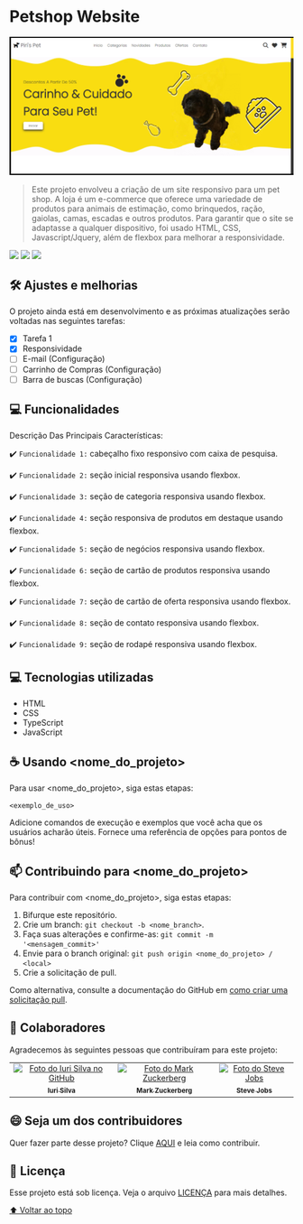 # Petshop Website

<!---Esses são exemplos. Veja https://shields.io para outras pessoas ou para personalizar este conjunto de escudos. Você pode querer incluir dependências, status do projeto e informações de licença aqui--->


<img src="/assets/folder.png" alt="Piri's Pet Main Page">


> Este projeto envolveu a criação de um site responsivo para um pet shop. A loja é um e-commerce que oferece uma variedade de produtos para animais de estimação, como brinquedos, ração, gaiolas, camas, escadas e outros produtos. Para garantir que o site se adaptasse a qualquer dispositivo, foi usado HTML, CSS, Javascript/Jquery, além de flexbox para melhorar a responsividade.

<img src="http://img.shields.io/static/v1?label=STATUS&message=EM%20DESENVOLVIMENTO&color=GREEN&style=for-the-badge"/> 
<img src="http://img.shields.io/static/v1?label=STATUS&message=EM%20DESENVOLVIMENTO&color=GREEN&style=for-the-badge"/>
<img src="http://img.shields.io/static/v1?label=STATUS&message=EM%20DESENVOLVIMENTO&color=GREEN&style=for-the-badge"/> 


## 🛠 Ajustes e melhorias

O projeto ainda está em desenvolvimento e as próximas atualizações serão voltadas nas seguintes tarefas:

- [x] Tarefa 1
- [x] Responsividade
- [ ] E-mail (Configuração)
- [ ] Carrinho de Compras (Configuração)
- [ ] Barra de buscas (Configuração)

## 💻 Funcionalidades

Descrição Das Principais Características:
<!---Estes são apenas requisitos de exemplo. Adicionar, duplicar ou remover conforme necessário--->
:heavy_check_mark: `Funcionalidade 1:` cabeçalho fixo responsivo com caixa de pesquisa.

:heavy_check_mark: `Funcionalidade 2:` seção inicial responsiva usando flexbox.

:heavy_check_mark: `Funcionalidade 3:` seção de categoria responsiva usando flexbox.

:heavy_check_mark: `Funcionalidade 4:` seção responsiva de produtos em destaque usando flexbox.

:heavy_check_mark: `Funcionalidade 5:` seção de negócios responsiva usando flexbox.

:heavy_check_mark: `Funcionalidade 6:` seção de cartão de produtos responsiva usando flexbox.

:heavy_check_mark: `Funcionalidade 7:` seção de cartão de oferta responsiva usando flexbox.

:heavy_check_mark: `Funcionalidade 8:` seção de contato responsiva usando flexbox.

:heavy_check_mark: `Funcionalidade 9:` seção de rodapé responsiva usando flexbox.

## 💻 Tecnologias utilizadas

* HTML
* CSS
* TypeScript
* JavaScript

## ☕ Usando <nome_do_projeto>

Para usar <nome_do_projeto>, siga estas etapas:

```
<exemplo_de_uso>
```

Adicione comandos de execução e exemplos que você acha que os usuários acharão úteis. Fornece uma referência de opções para pontos de bônus!

## 📫 Contribuindo para <nome_do_projeto>
<!---Se o seu README for longo ou se você tiver algum processo ou etapas específicas que deseja que os contribuidores sigam, considere a criação de um arquivo CONTRIBUTING.md separado--->
Para contribuir com <nome_do_projeto>, siga estas etapas:

1. Bifurque este repositório.
2. Crie um branch: `git checkout -b <nome_branch>`.
3. Faça suas alterações e confirme-as: `git commit -m '<mensagem_commit>'`
4. Envie para o branch original: `git push origin <nome_do_projeto> / <local>`
5. Crie a solicitação de pull.

Como alternativa, consulte a documentação do GitHub em [como criar uma solicitação pull](https://help.github.com/en/github/collaborating-with-issues-and-pull-requests/creating-a-pull-request).

## 🤝 Colaboradores

Agradecemos às seguintes pessoas que contribuíram para este projeto:

<table>
  <tr>
    <td align="center">
      <a href="#">
        <img src="https://avatars3.githubusercontent.com/u/31936044" width="100px;" alt="Foto do Iuri Silva no GitHub"/><br>
        <sub>
          <b>Iuri Silva</b>
        </sub>
      </a>
    </td>
    <td align="center">
      <a href="#">
        <img src="https://s2.glbimg.com/FUcw2usZfSTL6yCCGj3L3v3SpJ8=/smart/e.glbimg.com/og/ed/f/original/2019/04/25/zuckerberg_podcast.jpg" width="100px;" alt="Foto do Mark Zuckerberg"/><br>
        <sub>
          <b>Mark Zuckerberg</b>
        </sub>
      </a>
    </td>
    <td align="center">
      <a href="#">
        <img src="https://miro.medium.com/max/360/0*1SkS3mSorArvY9kS.jpg" width="100px;" alt="Foto do Steve Jobs"/><br>
        <sub>
          <b>Steve Jobs</b>
        </sub>
      </a>
    </td>
  </tr>
</table>


## 😄 Seja um dos contribuidores<br>

Quer fazer parte desse projeto? Clique [AQUI](CONTRIBUTING.md) e leia como contribuir.

## 📝 Licença

Esse projeto está sob licença. Veja o arquivo [LICENÇA](LICENSE.md) para mais detalhes.

[⬆ Voltar ao topo](#petshop-website)<br>

